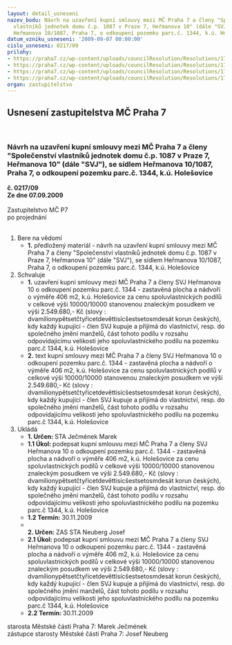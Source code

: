 ```yaml
---
layout: detail_usneseni
nazev_bodu: Návrh na uzavření kupní smlouvy mezi MČ Praha 7 a členy "Společenství
  vlastníků jednotek domu č.p. 1087 v Praze 7, Heřmanova 10" (dále "SVJ"), se sídlem
  Heřmanova 10/1087, Praha 7, o odkoupení pozemku parc.č. 1344, k.ú. Holešovice
datum_vzniku_usneseni: '2009-09-07 00:00:00'
cislo_usneseni: 0217/09
prilohy:
- https://praha7.cz/wp-content/uploads/councilResolution/Resolutions/17945/4-09-0080-09-zast-20.04.09_z%c3%a1m%c4%9br.pdf
- https://praha7.cz/wp-content/uploads/councilResolution/Resolutions/17945/4-09-z%c3%a1m%c4%9br.pdf
- https://praha7.cz/wp-content/uploads/councilResolution/Resolutions/17945/4-09-kupn%c3%ad_smlouva.pdf
- https://praha7.cz/wp-content/uploads/councilResolution/Resolutions/17945/4-09-r_0778_09_ze_dne_18.08.2009.pdf
organ: zastupitelstvo
---
```

<div id="ucUsn_pList" class="usn">
	<span><h2>Usnesení zastupitelstva MČ Praha 7 </h2>
<br></span><div class="standBody">
<span><h3>Návrh na uzavření kupní smlouvy mezi MČ Praha 7 a členy "Společenství vlastníků jednotek domu č.p. 1087 v Praze 7, Heřmanova 10" (dále "SVJ"), se sídlem Heřmanova 10/1087, Praha 7, o odkoupení pozemku parc.č. 1344, k.ú. Holešovice</h3></span><div class="center">
		<strong>č. 0217/09</strong><br>
	</div>
<div class="center">
		<strong>Ze dne 07.09.2009</strong><br><br>
	</div>Zastupitelstvo MČ P7<br> po projednání<br><br><ol>
<li>Bere na vědomí<ul><li>
<strong>1.</strong> předložený materiál - návrh na uzavření kupní smlouvy mezi MČ Praha 7 a členy "Společenství vlastníků jednotek domu č.p. 1087 v Praze 7, Heřmanova 10" (dále "SVJ"), se sídlem Heřmanova 10/1087, Praha 7, o odkoupení pozemku parc.č. 1344, k.ú. Holešovice</li></ul>
</li>
<li>Schvaluje<ul>
<li>
<strong>1.</strong> uzavření kupní smlouvy mezi MČ Praha 7 a členy SVJ Heřmanova 10 o odkoupení pozemku parc.č. 1344 - zastavěná plocha a nádvoří o výměře 406 m2, k.ú. Holešovice za cenu spoluvlastnických podílů v celkové výši 10000/10000 stanovenou znaleckým posudkem ve výši 2.549.680,- Kč (slovy : dvamilionypětsetčtyřicetdevěttisícšestsetosmdesát korun českých), kdy každý kupující - člen SVJ kupuje a přijímá do vlastnictví, resp. do společného jmění manželů, část tohoto podílu v rozsahu odpovídajícímu velikosti jeho spoluvlastnického podílu na pozemku parc.č 1344, k.ú. Holešovice</li>
<li>
<strong>2.</strong> text kupní smlouvy mezi MČ Praha 7 a členy SVJ Heřmanova 10 o odkoupení pozemku parc.č. 1344 - zastavěná plocha a nádvoří o výměře 406 m2, k.ú. Holešovice za cenu spoluvlastnických podílů v celkové výši 10000/10000 stanovenou znaleckým posudkem ve výši 2.549.680,- Kč (slovy : dvamilionypětsetčtyřicetdevěttisícšestsetosmdesát korun českých), kdy každý kupující - člen SVJ kupuje a přijímá do vlastnictví, resp. do společného jmění manželů, část tohoto podílu v rozsahu odpovídajícímu velikosti jeho spoluvlastnického podílu na pozemku parc.č 1344, k.ú. Holešovice</li>
</ul>
</li>
<li>Ukládá<ul>
<li>
<strong>1. Určen: </strong>STA Ječmének Marek</li>
<li>
<strong>1.1 Úkol: </strong>podepsat kupní smlouvu mezi MČ Praha 7 a členy SVJ Heřmanova 10 o odkoupení pozemku parc.č. 1344 - zastavěná plocha a nádvoří o výměře 406 m2, k.ú. Holešovice za cenu spoluvlastnických podílů v celkové výši 10000/10000 stanovenou znaleckým posudkem ve výši 2.549.680,- Kč (slovy : dvamilionypětsetčtyřicetdevěttisícšestsetosmdesát korun českých), kdy každý kupující - člen SVJ kupuje a přijímá do vlastnictví, resp. do společného jmění manželů, část tohoto podílu v rozsahu odpovídajícímu velikosti jeho spoluvlastnického podílu na pozemku parc.č 1344, k.ú. Holešovice</li>
<li>
<strong>1.2 Termín: </strong>30.11.2009</li>
<li>
<strong><br>2. Určen: </strong>ZAS STA Neuberg Josef</li>
<li>
<strong>2.1 Úkol: </strong>podepsat kupní smlouvu mezi MČ Praha 7 a členy SVJ Heřmanova 10 o odkoupení pozemku parc.č. 1344 - zastavěná plocha a nádvoří o výměře 406 m2, k.ú. Holešovice za cenu spoluvlastnických podílů v celkové výši 10000/10000 stanovenou znaleckým posudkem ve výši 2.549.680,- Kč (slovy : dvamilionypětsetčtyřicetdevěttisícšestsetosmdesát korun českých), kdy každý kupující - člen SVJ kupuje a přijímá do vlastnictví, resp. do společného jmění manželů, část tohoto podílu v rozsahu odpovídajícímu velikosti jeho spoluvlastnického podílu na pozemku parc.č 1344, k.ú. Holešovice</li>
<li>
<strong>2.2 Termín: </strong>30.11.2009</li>
</ul>
</li>
</ol>starosta Městské části Praha 7: Marek Ječmének<br>zástupce starosty Městské části Praha 7: Josef Neuberg
</div>
</div>